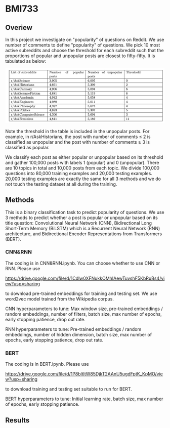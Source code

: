 # BMI733

## Overiew

In this project we investigate on "popularity" of questions on Reddit. We use number of comments to define "popularity" of questions. We pick 10 most active 
subreddits and choose the threshold for each subreddit such that the proportions of popular and unpopular posts are closest to fifty-fifty.  It is tabulated as
below: 

![](./dataset.png)

Note the threshold in the table is included in the unpopular posts. For example, in r/AskHistorians, the post with number of comments ≤ 2 is classified as unpopular and the post with number of comments ≥ 3 is classified as popular.

We classify each post as either popular or unpopular based on its threshold and gather 100,000 posts with labels 1 (popular) and 0 (unpopular). There are 10 topics in total and 10,000 posts from each topic. We divide 100,000 questions into 80,000 training examples and 20,000 testing examples. 20,000 testing examples are exactly the same for all 3 methods and we do not touch the testing dataset at all during the training.

## Methods

This is a binary classification task to predict popularity of questions. We use 3 methods to predict whether a post is popular or unpopular based on its title question: Convolutional Neural Network (CNN), Bidirectional Long Short-Term Memory (BiLSTM) which is a Recurrent Neural Network (RNN) architecture, and Bidirectional Encoder Representations from Transformers (BERT).

### CNN&RNN

The coding is in CNN&RNN.ipynb. You can choose whether to use CNN or RNN. Please use 

https://drive.google.com/file/d/1Cdlw0XFNukkOMhIAewTuvshF5KbRuBs4/view?usp=sharing

to download pre-trained embeddings for training and testing set. We use word2vec model trained from the Wikipedia corpus.

CNN hyperparameters to tune: Max window size, pre-trained embeddings / random embeddings, number of filters, batch size, max number of epochs, early stopping patience, drop out rate.

RNN hyperparameters to tune: Pre-trained embeddings / random embeddings, number of hidden dimension, batch size, max number of epochs, early stopping patience, drop out rate.

### BERT

The coding is in BERT.ipynb. Please use 

https://drive.google.com/file/d/1P8bltltW85DjkT2AAnU5ugdFptK_KpMO/view?usp=sharing

to download training and testing set suitable to run for BERT.

BERT hyperparameters to tune: Initial learning rate, batch size, max number of epochs, early stopping patience.

## Results










